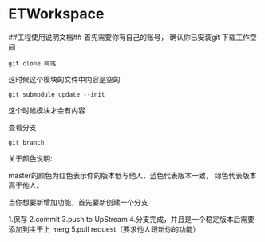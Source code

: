 ETWorkspace
===========
##工程使用说明文档##
首先需要你有自己的账号，
确认你已安装git
下载工作空间 
``` 
git clone 网站 
```
 这时候这个模块的文件中内容是空的
```
git submodule update --init 
```
这个时候模块才会有内容

查看分支
```
git branch
```
关于颜色说明:   

master的颜色为红色表示你的版本低与他人，蓝色代表版本一致，
绿色代表版本高于他人。    
      
当你想要新增加功能，首先要新创建一个分支      

1.保存
2.commit
3.push to UpStream
4.分支完成，并且是一个稳定版本后需要添加到主干上 merg
5.pull request（要求他人跟新你的功能）